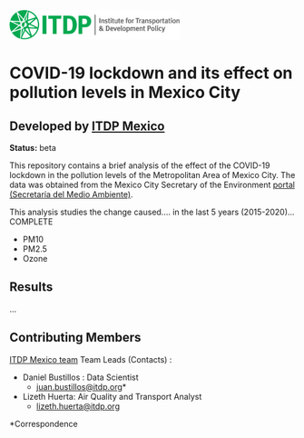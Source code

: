 ![](./assets/ITDP_PrestigeLogo.png)

# COVID-19 lockdown and its effect on pollution levels in Mexico City
## Developed by [ITDP Mexico](http://mexico.itdp.org)
**Status:** beta

This repository contains a brief analysis of the effect of the COVID-19 lockdown in the pollution levels of the Metropolitan Area of Mexico City. The data was obtained from the Mexico City Secretary of the Environment [portal (Secretaría del Medio Ambiente)](http://www.aire.cdmx.gob.mx/default.php).


This analysis studies the change caused.... in the last 5 years (2015-2020)... COMPLETE
- PM10
- PM2.5
- Ozone

##  Results

...


## Contributing Members

[ITDP Mexico team](http://mexico.itdp.org)
Team Leads (Contacts) :
- Daniel Bustillos : Data Scientist
  - [juan.bustillos@itdp.org](juan.bustillos@itdp.org)*
- Lizeth Huerta:
Air Quality and Transport Analyst
  - lizeth.huerta@itdp.org

*Correspondence
